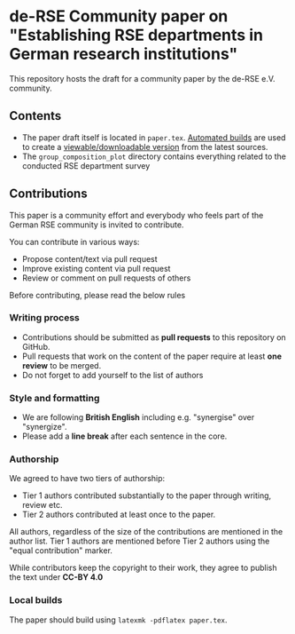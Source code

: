 # de-RSE Community paper on "Establishing RSE departments in German research institutions"

This repository hosts the draft for a community paper by the de-RSE e.V. community.

## Contents

* The paper draft itself is located in `paper.tex`. [Automated builds](https://github.com/DE-RSE/2023_paper-RSE-groups/actions) are used to create a [viewable/downloadable version](https://de-rse.org/2023_paper-RSE-groups/paper.pdf) from the latest sources.
* The `group_composition_plot` directory contains everything related to the conducted RSE department survey

## Contributions

This paper is a community effort and everybody who feels part of the German RSE community
is invited to contribute.

You can contribute in various ways:

* Propose content/text via pull request
* Improve existing content via pull request
* Review or comment on pull requests of others

Before contributing, please read the below rules

### Writing process

* Contributions should be submitted as **pull requests** to this repository on GitHub.
* Pull requests that work on the content of the paper require at least **one review** to be merged.
* Do not forget to add yourself to the list of authors

### Style and formatting

* We are following **British English** including e.g. "synergise" over "synergize".
* Please add a **line break** after each sentence in the core.

### Authorship

We agreed to have two tiers of authorship:

* Tier 1 authors contributed substantially to the paper through writing, review etc.
* Tier 2 authors contributed at least once to the paper.

All authors, regardless of the size of the contributions are mentioned in the author list.
Tier 1 authors are mentioned before Tier 2 authors using the "equal contribution" marker.

While contributors keep the copyright to their work, they agree to publish the text under **CC-BY 4.0**

### Local builds

The paper should build using `latexmk -pdflatex paper.tex`.

